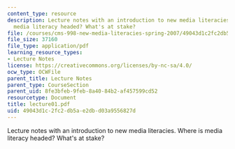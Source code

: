 ```yaml
---
content_type: resource
description: Lecture notes with an introduction to new media literacies. Where is
  media literacy headed? What's at stake?
file: /courses/cms-998-new-media-literacies-spring-2007/49043d1c2fc2db5ae2dbd03a9556827d_lecture01.pdf
file_size: 37160
file_type: application/pdf
learning_resource_types:
- Lecture Notes
license: https://creativecommons.org/licenses/by-nc-sa/4.0/
ocw_type: OCWFile
parent_title: Lecture Notes
parent_type: CourseSection
parent_uid: 8fe3bfeb-9feb-8a40-84b2-af457599cd52
resourcetype: Document
title: lecture01.pdf
uid: 49043d1c-2fc2-db5a-e2db-d03a9556827d
---
```

Lecture notes with an introduction to new media literacies. Where is media literacy headed? What's at stake?